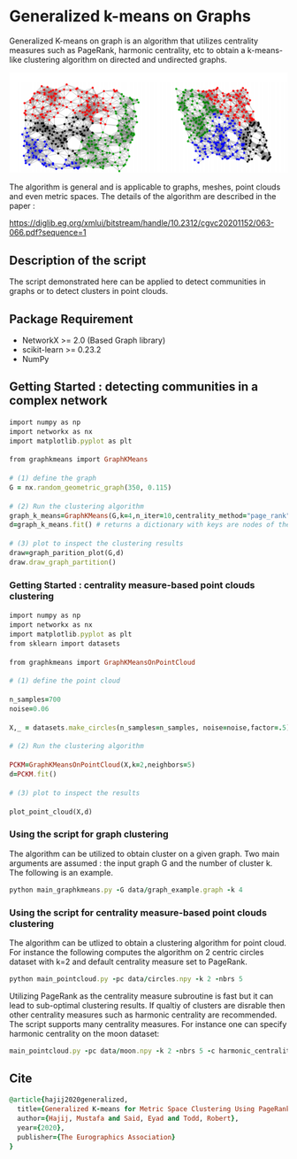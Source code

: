 # Generalized k-means on Graphs
Generalized K-means on graph is an algorithm that utilizes centrality measures such as PageRank, harmonic centrality, etc to obtain a k-means-like clustering algorithm on directed and undirected graphs. 

![Alt text](/data/fig_1.png?raw=true "Title")


The algorithm is general and is applicable to graphs, meshes, point clouds and even metric spaces. The details of the algorithm are described in the paper :

https://diglib.eg.org/xmlui/bitstream/handle/10.2312/cgvc20201152/063-066.pdf?sequence=1


## Description of the script

The script demonstrated here can be applied to detect communities in graphs or to detect clusters in point clouds.

## Package Requirement

* NetworkX >= 2.0 (Based Graph library)
* scikit-learn >= 0.23.2
* NumPy 

## Getting Started : detecting communities in a complex network 

```ruby
import numpy as np
import networkx as nx
import matplotlib.pyplot as plt

from graphkmeans import GraphKMeans

# (1) define the graph
G = nx.random_geometric_graph(350, 0.115)

# (2) Run the clustering algorithm
graph_k_means=GraphKMeans(G,k=4,n_iter=10,centrality_method="page_rank")               
d=graph_k_means.fit() # returns a dictionary with keys are nodes of the graph, values are id of the clusters

# (3) plot to inspect the clustering results
draw=graph_parition_plot(G,d)    
draw.draw_graph_partition()

```


### Getting Started : centrality measure-based point clouds clustering

```ruby
import numpy as np
import networkx as nx
import matplotlib.pyplot as plt
from sklearn import datasets

from graphkmeans import GraphKMeansOnPointCloud

# (1) define the point cloud

n_samples=700
noise=0.06

X,_ = datasets.make_circles(n_samples=n_samples, noise=noise,factor=.5)  

# (2) Run the clustering algorithm

PCKM=GraphKMeansOnPointCloud(X,k=2,neighbors=5)  
d=PCKM.fit()

# (3) plot to inspect the results

plot_point_cloud(X,d)
```



### Using the script for graph clustering 

The algorithm can be utilized to obtain cluster on a given graph. Two main arguments are assumed : the input graph G and the number of cluster k. The following is an example.

```ruby
python main_graphkmeans.py -G data/graph_example.graph -k 4
```

### Using the script for centrality measure-based point clouds clustering

The algorithm can be utlized to obtain a clustering algorithm for point cloud. For instance the following computes the algorithm on 2 centric circles dataset with k=2 and default centrality measure set to PageRank.  

```ruby
python main_pointcloud.py -pc data/circles.npy -k 2 -nbrs 5 
```

Utilizing PageRank as the centrality measure subroutine is fast but it can lead to sub-optimal clustering results. If qualtiy of clusters are disrable then other centrality measures such as harmonic centrality are recommended. The script supports many centrality measures. For instance one can specify harmonic centrality on the moon dataset:  


```ruby
main_pointcloud.py -pc data/moon.npy -k 2 -nbrs 5 -c harmonic_centrality
```



## Cite
```ruby
@article{hajij2020generalized,
  title={Generalized K-means for Metric Space Clustering Using PageRank},
  author={Hajij, Mustafa and Said, Eyad and Todd, Robert},
  year={2020},
  publisher={The Eurographics Association}
}
```
